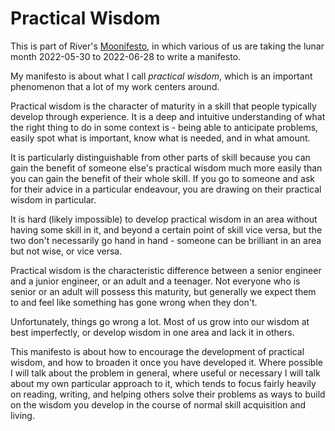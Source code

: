 # Practical Wisdom

This is part of River's [Moonifesto](https://twitter.com/the_wilderless/status/1523672232999882753), in which various of us are taking the lunar month 2022-05-30 to 2022-06-28 to write a manifesto.

My manifesto is about what I call *practical wisdom*, which is an important phenomenon that a lot of my work centers around.

Practical wisdom is the character of maturity in a skill that people typically develop through experience.
It is a deep and intuitive understanding of what the right thing to do in some context is - being
able to anticipate problems, easily spot what is important, know what is needed, and in what amount.

It is particularly distinguishable from other parts of skill because you can gain the benefit of someone else's
practical wisdom much more easily than you can gain the benefit of their whole skill. If you go to someone and
ask for their advice in a particular endeavour, you are drawing on their practical wisdom in particular.

It is hard (likely impossible) to develop practical wisdom in an area without having some skill in it,
and beyond a certain point of skill vice versa, but the two don't necessarily go hand in hand - someone
can be brilliant in an area but not wise, or vice versa.

Practical wisdom is the characteristic difference between a senior engineer and a junior engineer, or an adult and a teenager.
Not everyone who is senior or an adult will possess this maturity, but generally we expect them to and feel like
something has gone wrong when they don't.

Unfortunately, things go wrong a lot. Most of us grow into our wisdom at best imperfectly, or develop
wisdom in one area and lack it in others.

This manifesto is about how to encourage the development of practical wisdom, and how to broaden it once
you have developed it. Where possible I will talk about the problem in general, where useful or necessary
I will talk about my own particular approach to it, which tends to focus fairly heavily on reading, writing,
and helping others solve their problems as ways to build on the wisdom you develop in the course of normal
skill acquisition and living.
